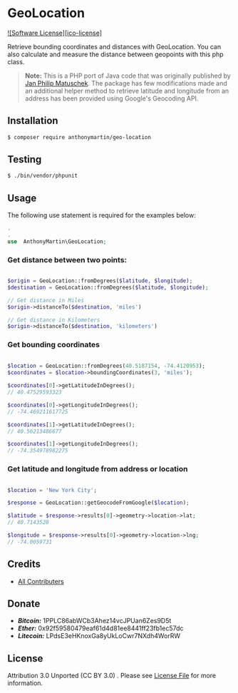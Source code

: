 # GeoLocation
[![Software License][ico-license]](LICENSE.md)

Retrieve bounding coordinates and distances with GeoLocation.
You can also calculate and measure the distance between geopoints with this php class.

>**Note:** This is a PHP port of Java code that was originally published by
[Jan Philip Matuschek](http://JanMatuschek.de/LatitudeLongitudeBoundingCoordinates). The package has few modifications made and an additional helper method to retrieve latitude and longitude from an address has been provided using Google's Geocoding API. <br />

## Installation
```bash
$ composer require anthonymartin/geo-location
```

## Testing
```bash 
$ ./bin/vendor/phpunit
```
## Usage

The following use statement is required for the examples below:
```php
.
.
use  AnthonyMartin\GeoLocation;

```

### Get distance between two points:
```php

$origin = GeoLocation::fromDegrees($latitude, $longitude);
$destination = GeoLocation::fromDegrees($latitude, $longitude);

// Get distance in Miles
$origin->distanceTo($destination, 'miles')

// Get distance in Kilometers
$origin->distanceTo($destination, 'kilometers')

```
### Get bounding coordinates

```php
		
$location = GeoLocation::fromDegrees(40.5187154, -74.4120953);
$coordinates = $location->boundingCoordinates(3, 'miles');

$coordinates[0]->getLatitudeInDegrees();
// 40.47529593323

$coordinates[0]->getLongitudeInDegrees();
// -74.469211617725

$coordinates[1]->getLatitudeInDegrees();
// 40.56213486677

$coordinates[1]->getLongitudeInDegrees();
// -74.354978982275

```

### Get latitude and longitude from address or location

```php

$location = 'New York City';

$response = GeoLocation::getGeocodeFromGoogle($location);

$latitude = $response->results[0]->geometry->location->lat;
// 40.7143528

$longitude = $response->results[0]->geometry->location->lng;
// -74.0059731

```

## Credits

- [All Contributers](https://github.com/anthonymartin/GeoLocation.php/graphs/contributors)


## Donate
- ***Bitcoin:*** 1PPLC86abWCb3Ahez14vcJPUan6Zes9D5t
- ***Ether:*** 0x92f59580479eaf61d4d81ee8441ff23fb1ec57dc
- ***Litecoin:*** LPdsE3eHKnoxGa8yUkLoCwr7NXdh4WorRW

## License

Attribution 3.0 Unported (CC BY 3.0) . Please see [License File](http://creativecommons.org/licenses/by/3.0/) for more information.
